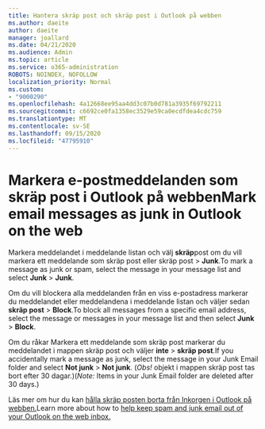 ```yaml
---
title: Hantera skräp post och skräp post i Outlook på webben
ms.author: daeite
author: daeite
manager: joallard
ms.date: 04/21/2020
ms.audience: Admin
ms.topic: article
ms.service: o365-administration
ROBOTS: NOINDEX, NOFOLLOW
localization_priority: Normal
ms.custom:
- "9000290"
ms.openlocfilehash: 4a12668ee95aa4dd3c07b0d781a3935f69792211
ms.sourcegitcommit: c6692ce0fa1358ec3529e59ca0ecdfdea4cdc759
ms.translationtype: MT
ms.contentlocale: sv-SE
ms.lasthandoff: 09/15/2020
ms.locfileid: "47795910"
---
```

# <a name="mark-email-messages-as-junk-in-outlook-on-the-web"></a><span data-ttu-id="703c6-102">Markera e-postmeddelanden som skräp post i Outlook på webben</span><span class="sxs-lookup"><span data-stu-id="703c6-102">Mark email messages as junk in Outlook on the web</span></span>

<span data-ttu-id="703c6-103">Markera meddelandet i meddelande listan och välj **skräp**post om du vill markera ett meddelande som skräp post eller skräp post  >  **Junk**.</span><span class="sxs-lookup"><span data-stu-id="703c6-103">To mark a message as junk or spam, select the message in your message list and select **Junk** > **Junk**.</span></span>

<span data-ttu-id="703c6-104">Om du vill blockera alla meddelanden från en viss e-postadress markerar du meddelandet eller meddelandena i meddelande listan och väljer sedan **skräp post**  >  **Block**.</span><span class="sxs-lookup"><span data-stu-id="703c6-104">To block all messages from a specific email address, select the message or messages in your message list and then select **Junk** > **Block**.</span></span>

<span data-ttu-id="703c6-105">Om du råkar Markera ett meddelande som skräp post markerar du meddelandet i mappen skräp post och väljer **inte**  >  **skräp post**.</span><span class="sxs-lookup"><span data-stu-id="703c6-105">If you accidentally mark a message as junk, select the message in your Junk Email folder and select **Not junk** > **Not junk**.</span></span> <span data-ttu-id="703c6-106">(*Obs!* objekt i mappen skräp post tas bort efter 30 dagar.)</span><span class="sxs-lookup"><span data-stu-id="703c6-106">(*Note:* Items in your Junk Email folder are deleted after 30 days.)</span></span>

<span data-ttu-id="703c6-107">Läs mer om hur du kan [hålla skräp posten borta från Inkorgen i Outlook på webben.](https://support.office.com/article/db786e79-54e2-40cc-904f-d89d57b7f41d)</span><span class="sxs-lookup"><span data-stu-id="703c6-107">Learn more about how to [help keep spam and junk email out of your Outlook on the web inbox.](https://support.office.com/article/db786e79-54e2-40cc-904f-d89d57b7f41d)</span></span>